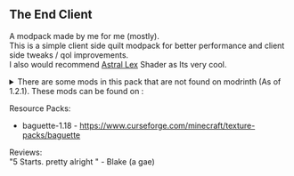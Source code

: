 ## The End Client
A modpack made by me for me (mostly).<br>
This is a simple client side quilt modpack for better performance and client side tweaks / qol improvements.<br>
I also would recommend [Astral Lex](https://www.curseforge.com/minecraft/customization/astralex-shader-bsl-edit) Shader as Its very cool.
<details>
  <summary>There are some mods in this pack that are not found on modrinth (As of 1.2.1). These mods can be found on :</summary>
    <ul>
      <li>Xaero's World Map - https://www.curseforge.com/minecraft/mc-mods/xaeros-world-map</li>
      <li>Xaero's Minimap - https://www.curseforge.com/minecraft/mc-mods/xaeros-minimap</li>
      <li>WorldEdit - https://github.com/enginehub/WorldEdit</li>
      <li>Sheep Consistency - https://github.com/IMS212/sheepconsistency</li>
      <li>InfiniteMusic - https://github.com/Frinn38/Infinite-Music</li>
      <li>Controlling - https://github.com/jaredlll08/Controlling</li>
      <li>Masa mods (Litematica, MiniHUD, etc) - https://www.curseforge.com/members/masady/projects</li>
    </ul>
</details>

Resource Packs:
- baguette-1.18 -  https://www.curseforge.com/minecraft/texture-packs/baguette

Reviews:<br>
"5 Starts. pretty alright " - Blake (a gae)